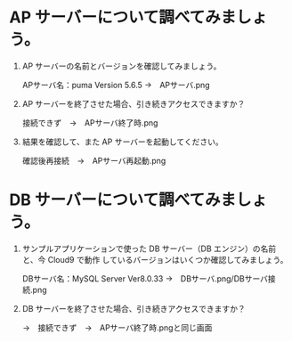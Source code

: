# AP サーバーについて調べてみましょう。
1. AP サーバーの名前とバージョンを確認してみましょう。

   APサーバ名：puma Version 5.6.5 →　APサーバ.png
   
2. AP サーバーを終了させた場合、引き続きアクセスできますか？

    接続できず　→　APサーバ終了時.png
    
4. 結果を確認して、また AP サーバーを起動してください。

    確認後再接続　→　APサーバ再起動.png

# DB サーバーについて調べてみましょう。
1. サンプルアプリケーションで使った DB サーバー（DB エンジン）の名前と、今 Cloud9 で動作
しているバージョンはいくつか確認してみましょう。

   DBサーバ名：MySQL Server Ver8.0.33 →　DBサーバ.png/DBサーバ接続.png
   
2. DB サーバーを終了させた場合、引き続きアクセスできますか？

   →　接続できず　→　APサーバ終了時.pngと同じ画面
